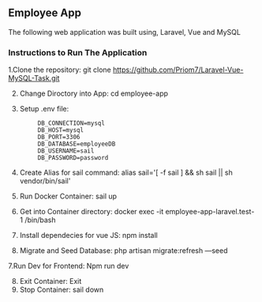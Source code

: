 ## Employee App

The following web application was built using, Laravel, Vue and MySQL


### Instructions to Run The Application

1.Clone the repository: git clone https://github.com/Priom7/Laravel-Vue-MySQL-Task.git

2. Change Diroctory into App: cd employee-app

3. Setup .env file: 

            DB_CONNECTION=mysql
            DB_HOST=mysql
            DB_PORT=3306
            DB_DATABASE=employeeDB
            DB_USERNAME=sail
            DB_PASSWORD=password

4. Create Alias for sail command: alias sail='[ -f sail ] && sh sail || sh vendor/bin/sail'

3. Run Docker Container: sail up

4. Get into Container directory: docker exec -it employee-app-laravel.test-1 /bin/bash

5. Install dependecies for vue JS: npm install

6. Migrate and Seed Database:  php artisan migrate:refresh —seed

7.Run Dev for Frontend: Npm run dev

8. Exit Container: Exit
9. Stop Container: sail down




